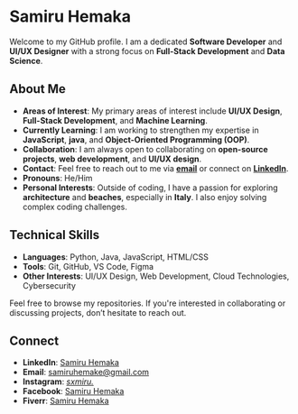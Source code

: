 # Samiru Hemaka

Welcome to my GitHub profile. I am a dedicated **Software Developer** and **UI/UX Designer** with a strong focus on **Full-Stack Development** and **Data Science**.

## About Me

- **Areas of Interest**: My primary areas of interest include **UI/UX Design**, **Full-Stack Development**,  and **Machine Learning**.
- **Currently Learning**: I am working to strengthen my expertise in **JavaScript**, **java**, and **Object-Oriented Programming (OOP)**.
- **Collaboration**: I am always open to collaborating on **open-source projects**, **web development**, and **UI/UX design**.
- **Contact**: Feel free to reach out to me via **[email](mailto:samiruhemake@gmail.com)** or connect on **[LinkedIn](https://www.linkedin.com/in/samiruhemaka)**.
- **Pronouns**: He/Him
- **Personal Interests**: Outside of coding, I have a passion for exploring **architecture** and **beaches**, especially in **Italy**. I also enjoy solving complex coding challenges.

## Technical Skills

- **Languages**: Python, Java, JavaScript, HTML/CSS
- **Tools**: Git, GitHub, VS Code, Figma
- **Other Interests**: UI/UX Design, Web Development, Cloud Technologies, Cybersecurity

Feel free to browse my repositories. If you're interested in collaborating or discussing projects, don’t hesitate to reach out.

## Connect

- **LinkedIn**: [Samiru Hemaka](https://www.linkedin.com/in/samiruhemaka)
- **Email**: [samiruhemake@gmail.com](mailto:samiruhemake@gmail.com)
- **Instagram**: [_sxmiru._](https://www.instagram.com/_sxmiru._/)
- **Facebook**: [Samiru Hemaka](https://www.facebook.com/profile.php?id=100081120676866)
- **Fiverr**: [Samiru Hemaka](https://www.fiverr.com/s/5r1doA4)

<!---
SamiruHemaka2004/SamiruHemaka2004 is a ✨ special ✨ repository because its `README.md` (this file) appears on your GitHub profile.
You can click the Preview link to take a look at your changes.
--->
